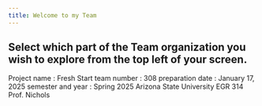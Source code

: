 ```yaml
---
title: Welcome to my Team
---
```


## Select which part of the Team organization you wish to explore from the top left of your screen.

Project name : Fresh Start
team number : 308
preparation date : January 17, 2025
semester and year : Spring 2025
Arizona State University EGR 314 Prof. Nichols
